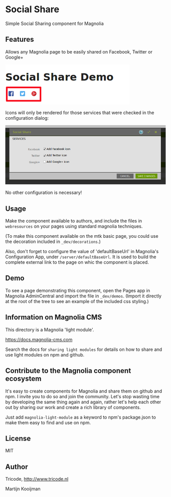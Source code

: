 # Social Share

Simple Social Sharing component for Magnolia

## Features

Allows any Magnolia page to be easily shared on Facebook, Twitter or Google+

![Demo page with component](_dev/README-social-share.png)

Icons will only be rendered for those services that were checked in the configuration dialog:

![Component Dialog](_dev/README-social-share-dialog.png)

No other configuration is necessary!

## Usage

Make the component available to authors, and include the files in `webresources` on your pages using standard magnolia techniques.

(To make this component available on the mtk basic page, you could use the decoration included in `_dev/decorations`.)

Also, don't forget to configure the value of 'defaultBaseUrl' in Magnolia's Configuration App, under `/server/defaultBaseUrl`. It is used to build the complete external link to the page on whic the component is placed.

## Demo

To see a page demonstrating this component, open the Pages app in Magnolia AdminCentral and import the file in `_dev/demos`. (Import it directly at the root of the tree to see an example of the included css styling.)

## Information on Magnolia CMS
This directory is a Magnolia 'light module'.

https://docs.magnolia-cms.com

Search the docs for `sharing light modules` for details on how to share and use light modules on npm and github.


## Contribute to the Magnolia component ecosystem

It's easy to create components for Magnolia and share them on github and npm. I invite you to do so and join the community. Let's stop wasting time by developing the same thing again and again, rather let's help each other out by sharing our work and create a rich library of components.

Just add `magnolia-light-module` as a keyword to npm's package.json to make them easy to find and use on npm.

## License

MIT

## Author

Tricode, http://www.tricode.nl

Martijn Kooijman
